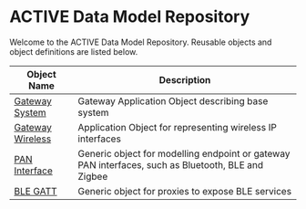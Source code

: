 # ACTIVE Data Model Repository

Welcome to the ACTIVE Data Model Repository. Reusable objects and object definitions are listed below.

Object Name | Description
------------|-------------
[Gateway System](Gateway_System/index.html) | Gateway Application Object describing base system
[Gateway Wireless](Gateway_Wireless/index.html) | Application Object for representing wireless IP interfaces
[PAN Interface](PAN_Interface/index.html) | Generic object for modelling endpoint or gateway PAN interfaces, such as Bluetooth, BLE and Zigbee
[BLE GATT](BLE_GATT/index.html) | Generic object for proxies to expose BLE services

